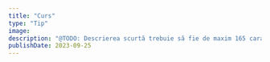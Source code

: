 ```yaml
---
title: "Curs"
type: "Tip"
image:
description: "@TODO: Descrierea scurtă trebuie să fie de maxim 165 caractere"
publishDate: 2023-09-25
---
```

